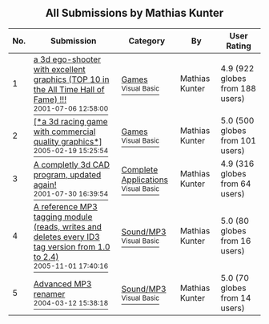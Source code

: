 ﻿<div align="center">

## All Submissions by Mathias Kunter

</div>

No.  | Submission | Category | By   | User Rating
---- | ---------- | -------- | ---- | -----------
1 | [a 3d ego\-shooter with excellent graphics \(TOP 10 in the All Time Hall of Fame\) \!\!\!<br /><sup>2001-07-06 12:58:00</sup>](https://github.com/Planet-Source-Code/mathias-kunter-a-3d-ego-shooter-with-excellent-graphics-top-10-in-the-all-time-hall-of-fam__1-24359) | [Games<br /><sup>Visual Basic</sup>](../ByCategory/games__1-38.md) | Mathias Kunter | 4.9 (922 globes from 188 users)
2 | [\[\*a 3d racing game with commercial quality graphics\*\]<br /><sup>2005-02-19 15:25:54</sup>](https://github.com/Planet-Source-Code/mathias-kunter-a-3d-racing-game-with-commercial-quality-graphics__1-59005) | [Games<br /><sup>Visual Basic</sup>](../ByCategory/games__1-38.md) | Mathias Kunter | 5.0 (500 globes from 101 users)
3 | [A completly 3d CAD program, updated again\!<br /><sup>2001-07-30 16:39:54</sup>](https://github.com/Planet-Source-Code/mathias-kunter-a-completly-3d-cad-program-updated-again__1-24614) | [Complete Applications<br /><sup>Visual Basic</sup>](../ByCategory/complete-applications__1-27.md) | Mathias Kunter | 4.9 (316 globes from 64 users)
4 | [A reference MP3 tagging module \(reads, writes and deletes every ID3 tag version from 1\.0 to 2\.4\)<br /><sup>2005-11-01 17:40:16</sup>](https://github.com/Planet-Source-Code/mathias-kunter-a-reference-mp3-tagging-module-reads-writes-and-deletes-every-id3-tag-versi__1-63163) | [Sound/MP3<br /><sup>Visual Basic</sup>](../ByCategory/sound-mp3__1-45.md) | Mathias Kunter | 5.0 (80 globes from 16 users)
5 | [Advanced MP3 renamer<br /><sup>2004-03-12 15:38:18</sup>](https://github.com/Planet-Source-Code/mathias-kunter-advanced-mp3-renamer__1-52400) | [Sound/MP3<br /><sup>Visual Basic</sup>](../ByCategory/sound-mp3__1-45.md) | Mathias Kunter | 5.0 (70 globes from 14 users)
